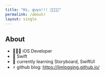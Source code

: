```yaml
---
title: "Hi, guys!!! 👋🏻👋🏻"
permalink: /about/
layout: single
---
```


## About
- 🧑🏻‍💻 iOS Developer
- 🌱 Swift
- 🌿 currently learning Storyboard, SwiftUI
- ⚡ github blog: <a href="https://limlogging.github.io/">https://limlogging.github.io/</a>